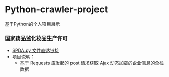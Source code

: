 # Python-crawler-project

基于Python的个人项目展示<br>

###  国家药品监化妆品生产许可
- [SPDA.py 文件直达链接](https://github.com/AsuraNaraka/Python-crawler-project/blob/672a888015a652813d0ae202d3cc25f4258842dc/%E5%9B%BD%E5%AE%B6%E8%8D%AF%E5%93%81%E7%9B%91%E5%8C%96%E5%A6%86%E5%93%81%E7%94%9F%E4%BA%A7%E8%AE%B8%E5%8F%AF/SPDA.py)
- 项目说明：
  - 基于 Requests 库发起的 post 请求获取 Ajax 动态加载的企业信息的全栈数据





